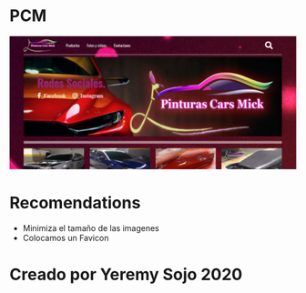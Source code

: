 # PCM
![](./screenshot.png)

# Recomendations
* Minimiza el tamaño de las imagenes
* Colocamos un Favicon

# Creado por Yeremy Sojo 2020
